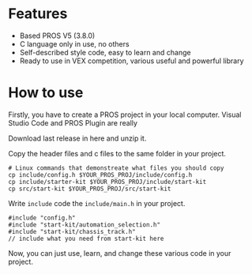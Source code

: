 # Features

- Based PROS V5 (3.8.0)
- C language only in use, no others
- Self-described style code, easy to learn and change
- Ready to use in VEX competition, various useful and powerful library

# How to use

Firstly, you have to create a PROS project in your local computer. Visual Studio Code and PROS Plugin are really 

Download last release in here and unzip it.

Copy the header files and c files to the same folder in your project. 

```
# Linux commands that demonstreate what files you should copy
cp include/config.h $YOUR_PROS_PROJ/include/config.h
cp include/starter-kit $YOUR_PROS_PROJ/include/start-kit
cp src/start-kit $YOUR_PROS_PROJ/src/start-kit
```

Write `include` code the `include/main.h` in your project.

```
#include "config.h"
#include "start-kit/automation_selection.h"
#include "start-kit/chassis_track.h"
// include what you need from start-kit here
```

Now, you can just use, learn, and change these various code in your project.
